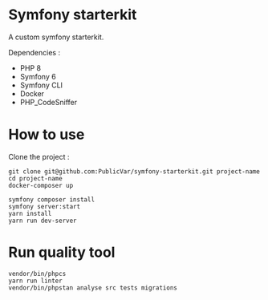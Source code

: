 # Symfony starterkit

A custom symfony starterkit.

Dependencies : 

* PHP 8
* Symfony 6
* Symfony CLI  
* Docker
* PHP_CodeSniffer

# How to use 

Clone the project : 

```
git clone git@github.com:PublicVar/symfony-starterkit.git project-name
cd project-name
docker-composer up
```

```
symfony composer install
symfony server:start
yarn install
yarn run dev-server
```

# Run quality tool

```
vendor/bin/phpcs
yarn run linter
vendor/bin/phpstan analyse src tests migrations
```
